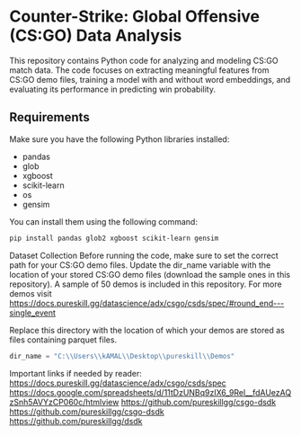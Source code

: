 # Counter-Strike: Global Offensive (CS:GO) Data Analysis

This repository contains Python code for analyzing and modeling CS:GO match data. The code focuses on extracting meaningful features from CS:GO demo files, training a model with and without word embeddings, and evaluating its performance in predicting win probability.

## Requirements

Make sure you have the following Python libraries installed:

- pandas
- glob
- xgboost
- scikit-learn
- os
- gensim

You can install them using the following command:

```bash
pip install pandas glob2 xgboost scikit-learn gensim
```

Dataset Collection
Before running the code, make sure to set the correct path for your CS:GO demo files. Update the dir_name variable with the location of your stored CS:GO demo files (download the sample ones in this repository).
A sample of 50 demos is included in this repository. For more demos visit https://docs.pureskill.gg/datascience/adx/csgo/csds/spec/#round_end---single_event

Replace this directory with the location of which your demos are stored as files containing parquet files.

```python
dir_name = "C:\\Users\\kAMAL\\Desktop\\pureskill\\Demos"
```

Important links if needed by reader:
https://docs.pureskill.gg/datascience/adx/csgo/csds/spec
https://docs.google.com/spreadsheets/d/11tDzUNBq9zIX6_9Rel__fdAUezAQzSnh5AVYzCP060c/htmlview
https://github.com/pureskillgg/csgo-dsdk
https://github.com/pureskillgg/csgo-dsdk
https://github.com/pureskillgg/dsdk
